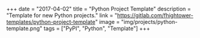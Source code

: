 +++
date = "2017-04-02"
title = "Python Project Template"
description = "Template for new Python projects."
link = "https://gitlab.com/fhightower-templates/python-project-template"
image = "img/projects/python-template.png"
tags = ["PyPI", "Python", "Template"]
+++

